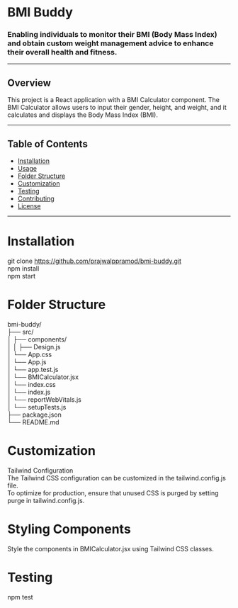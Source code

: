 # BMI Buddy 
### Enabling individuals to monitor their BMI (Body Mass Index) and obtain custom weight management advice to enhance their overall health and fitness.
---
## Overview
This project is a React application with a BMI Calculator component. The BMI Calculator allows users to input their gender, height, and weight, and it calculates and displays the Body Mass Index (BMI).

---
## Table of Contents

- [Installation](#installation)
- [Usage](#usage)
- [Folder Structure](#folder-structure)
- [Customization](#customization)
- [Testing](#testing)
- [Contributing](#contributing)
- [License](#license)
---
# Installation

git clone https://github.com/prajwalppramod/bmi-buddy.git \
npm install \
npm start


# Folder Structure

bmi-buddy/\
├── src/\
│   ├── components/\
│   │   ├── Design.js\
│   └── App.css\
│   └── App.js\
│   └── app.test.js\
│   └── BMICalculator.jsx\
│   └── index.css\
│   └── index.js\
│   └── reportWebVitals.js\
│   └── setupTests.js\
├── package.json\
└── README.md

# Customization

Tailwind Configuration\
The Tailwind CSS configuration can be customized in the tailwind.config.js file.\
To optimize for production, ensure that unused CSS is purged by setting purge in tailwind.config.js.

# Styling Components
Style the components in BMICalculator.jsx using Tailwind CSS classes.
# Testing

npm test
